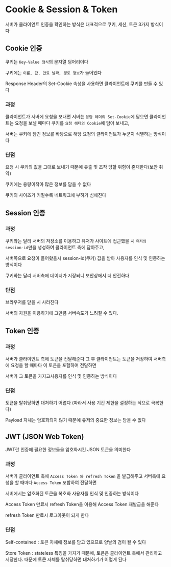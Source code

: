# Cookie & Session & Token
서버가 클라이언트 인증을 확인하는 방식은 대표적으로 쿠키, 세션, 토큰 3가지 방식이다

## Cookie 인증

쿠키는 `Key-Value 형식`의 문자열 덩어리이다

쿠키에는 `이름, 값, 만료 날짜, 경로 정보`가 들어있다

Response Header의 Set-Cookie 속성을 사용하면 클라이언트에 쿠키를 만들 수 있다

### 과정

클라이언트가 서버에 요청을 보내면 서버는 `응답 헤더의 Set-Cookie`에 담으면 클라이언트는 요청을 보낼 때마다 쿠키를 `요청 헤더의 Cookie`에 담아 보내고,

서버는 쿠키에 담긴 정보를 바탕으로 해당 요청의 클라이언트가 누군지 식별하는 방식이다

### 단점

요청 시 쿠키의 값을 그대로 보내기 때문에 유출 및 조작 당할 위험이 존재한다(보안 취약)

쿠키에는 용량이작아 많은 정보를 담을 수 없다

쿠키의 사이즈가 커질수록 네트워크에 부하가 심해진다

## Session 인증

### 과정

쿠키와는 달리 서버의 저장소를 이용하고 유저가 사이트에 접근했을 시 `유저의 session-id`만을 생성하여 클라이언트 측에 담아주고,

서버쪽으로 요청이 들어왔을시 session-id(쿠키) 값을 받아 사용자를 인식 및 인증하는 방식이다

쿠키와는 달리 서버측에 데이터가 저장되니 보안상에서 더 안전하다

### 단점

브라우저를 닫을 시 사라진다

서버의 자원을 이용하기에 그만큼 서버속도가 느려질 수 있다.


## Token 인증

### 과정

서버가 클라이언트 측에 토큰을 전달해준다 그 후 클라이언트는 토큰을 저장하여 서버측에 요청을 할 때마다 이 토큰을 포함하여 전달하면

서버가 그 토큰을 가지고사용자를 인식 및 인증하는 방식이다

### 단점

토큰을 탈취당하면 대처하기 어렵다 (따라서 사용 기간 제한을 설정하는 식으로 극복한다)

Payload 자체는 암호화되지 않기 때문에 유저의 중요한 정보는 담을 수 없다

## JWT (JSON Web Token)

JWT란 인증에 필요한 정보들을 암호화시킨 JSON 토큰을 의미한다

### 과정

서버가 클라이언트 측에 `Access Token 와 refresh Token` 을 발급해주고 서버측에 요청을 할 때마다 `Access Token` 포함하여 전달하면

서버에서는 암호화된 토큰을 복호화 사용자를 인식 및 인증하는 방식이다

Access Token 만료시 refresh Token을 이용해 Access Token 재발급을 해준다

refresh Token 만료시 로그아웃이 되게 한다

### 단점

Self-contained : 토큰 자체에 정보를 담고 있으므로 양날의 검이 될 수 있다

Store Token : stateless 특징을 가지기 때문에, 토큰은 클라이언트 측에서 관리하고 저장한다. 때문에 토큰 자체를 탈취당하면 대처하기가 어렵게 된다
